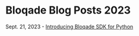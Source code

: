 # Bloqade Blog Posts 2023
Sept. 21, 2023 - [Introducing Bloqade SDK for Python](posts/bloqade-release.md)
